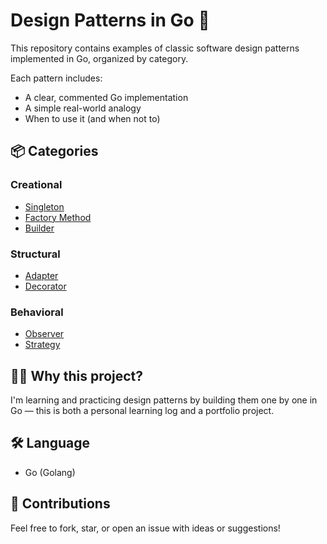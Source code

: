 # Design Patterns in Go 🧠

This repository contains examples of classic software design patterns implemented in Go, organized by category.

Each pattern includes:
- A clear, commented Go implementation
- A simple real-world analogy
- When to use it (and when not to)

## 📦 Categories

### Creational
- [Singleton](creational/singleton)
- [Factory Method](creational/factory)
- [Builder](creational/builder)

### Structural
- [Adapter](structural/adapter)
- [Decorator](structural/decorator)

### Behavioral
- [Observer](behavioral/observer)
- [Strategy](behavioral/strategy)

## 🧑‍💻 Why this project?

I'm learning and practicing design patterns by building them one by one in Go — this is both a personal learning log and a portfolio project.

## 🛠 Language
- Go (Golang)

## 📩 Contributions
Feel free to fork, star, or open an issue with ideas or suggestions!
